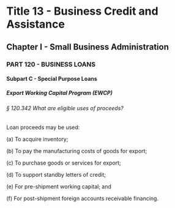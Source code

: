 
# Title 13 - Business Credit and Assistance
## Chapter I - Small Business Administration
### PART 120 - BUSINESS LOANS
#### Subpart C - Special Purpose Loans
##### Export Working Capital Program (EWCP)
###### § 120.342 What are eligible uses of proceeds?

Loan proceeds may be used:

(a) To acquire inventory;

(b) To pay the manufacturing costs of goods for export;

(c) To purchase goods or services for export;

(d) To support standby letters of credit;

(e) For pre-shipment working capital; and

(f) For post-shipment foreign accounts receivable financing.
